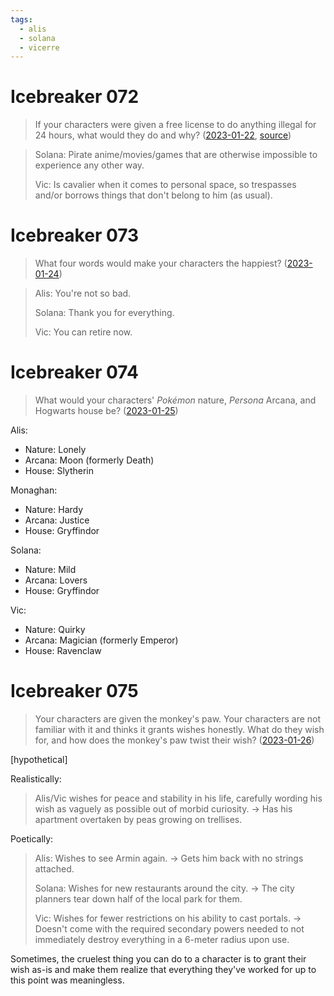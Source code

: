 ```yaml
---
tags:
  - alis
  - solana
  - vicerre
---
```


# Icebreaker 072

> If your characters were given a free license to do anything illegal for 24 hours, what would they do and why? ([2023-01-22](https://discord.com/channels/448538687983321098/1020875112045613217/1066761607331459212), [source](https://www.tumblr.com/yourocdoeswhat/171541509196/))

> Solana: Pirate anime/movies/games that are otherwise impossible to experience any other way.
>
> Vic: Is cavalier when it comes to personal space, so trespasses and/or borrows things that don't belong to him (as usual).

# Icebreaker 073

> What four words would make your characters the happiest? ([2023-01-24](https://discord.com/channels/448538687983321098/1020875112045613217/1067520527511601192))

> Alis: You're not so bad.
>
> Solana: Thank you for everything.
>
> Vic: You can retire now.

# Icebreaker 074

> What would your characters' _Pokémon_ nature, _Persona_ Arcana, and Hogwarts house be? ([2023-01-25](https://discord.com/channels/448538687983321098/1020875112045613217/1067987929613488128))

Alis:

- Nature: Lonely
- Arcana: Moon (formerly Death)
- House: Slytherin

Monaghan:

- Nature: Hardy
- Arcana: Justice
- House: Gryffindor

Solana:

- Nature: Mild
- Arcana: Lovers
- House: Gryffindor

Vic:

- Nature: Quirky
- Arcana: Magician (formerly Emperor)
- House: Ravenclaw

# Icebreaker 075

> Your characters are given the monkey's paw. Your characters are not familiar with it and thinks it grants wishes honestly. What do they wish for, and how does the monkey's paw twist their wish? ([2023-01-26](https://discord.com/channels/448538687983321098/1020875112045613217/1068210247866536006))

[hypothetical]

Realistically:

> Alis/Vic wishes for peace and stability in his life, carefully wording his wish as vaguely as possible out of morbid curiosity. -> Has his apartment overtaken by peas growing on trellises.

Poetically:

> Alis: Wishes to see Armin again. -> Gets him back with no strings attached.
>
> Solana: Wishes for new restaurants around the city. -> The city planners tear down half of the local park for them.
>
> Vic: Wishes for fewer restrictions on his ability to cast portals. -> Doesn't come with the required secondary powers needed to not immediately destroy everything in a 6-meter radius upon use.

Sometimes, the cruelest thing you can do to a character is to grant their wish as-is and make them realize that everything they've worked for up to this point was meaningless.
